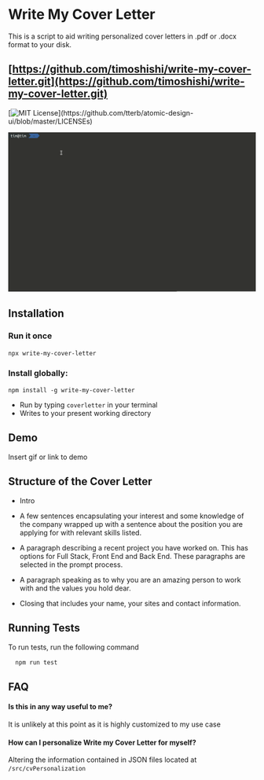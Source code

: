 # Write My Cover Letter

This is a script to aid writing personalized cover letters in .pdf or .docx
format to your disk.

## [https://github.com/timoshishi/write-my-cover-letter.git](https://github.com/timoshishi/write-my-cover-letter.git)

[![MIT License](https://img.shields.io/apm/l/atomic-design-ui.svg?)](https://github.com/tterb/atomic-design-ui/blob/master/LICENSEs)

![](cover_letter.gif)

## Installation

### Run it once

```
npx write-my-cover-letter
```

### Install globally:

```
npm install -g write-my-cover-letter
```

- Run by typing `coverletter` in your terminal
- Writes to your present working directory

## Demo

Insert gif or link to demo

## Structure of the Cover Letter

- Intro
- A few sentences encapsulating your interest and some knowledge of the company
  wrapped up with a sentence about the position you are applying for with
  relevant skills listed.

- A paragraph describing a recent project you have worked on. This has options
  for Full Stack, Front End and Back End. These paragraphs are selected in the
  prompt process.

- A paragraph speaking as to why you are an amazing person to work with and the
  values you hold dear.

- Closing that includes your name, your sites and contact information.

## Running Tests

To run tests, run the following command

```bash
  npm run test
```

## FAQ

#### Is this in any way useful to me?

It is unlikely at this point as it is highly customized to my use case

#### How can I personalize Write my Cover Letter for myself?

Altering the information contained in JSON files located at
`/src/cvPersonalization`
